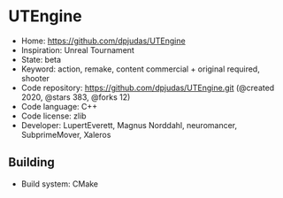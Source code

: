 # UTEngine

- Home: https://github.com/dpjudas/UTEngine
- Inspiration: Unreal Tournament
- State: beta
- Keyword: action, remake, content commercial + original required, shooter
- Code repository: https://github.com/dpjudas/UTEngine.git (@created 2020, @stars 383, @forks 12)
- Code language: C++
- Code license: zlib
- Developer: LupertEverett, Magnus Norddahl, neuromancer, SubprimeMover, Xaleros

## Building

- Build system: CMake
